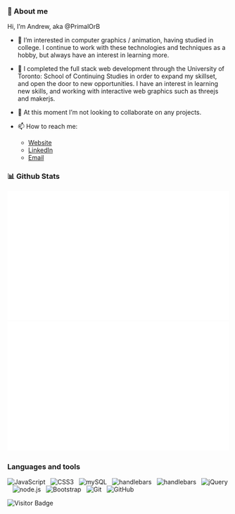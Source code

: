 ### 👋 About me
Hi, I’m Andrew, aka @PrimalOrB

- 👀 I’m interested in computer graphics / animation, having studied in college. I continue to work with these technologies and techniques as a hobby, but always have an interest in learning more.

- 🌱 I completed the full stack web development through the University of Toronto: School of Continuing Studies in order to expand my skillset, and open the door to new opportunities. I have an interest in learning new skills, and working with interactive web graphics such as threejs and makerjs. 

- 💞️ At this moment I’m not looking to collaborate on any projects.

- 📫 How to reach me:
  * [Website](http://primalorb.github.io)
  * [LinkedIn](https://www.linkedin.com/in/andrew-ogilvie-725206153/)
  * [Email](mailto://primalorb@gmail.com)

### 📊 Github Stats
<a href='https://github.com/rahul-jha98/github-stats-transparent'> 
 
![Stats Overview](https://github.com/PrimalOrB/github-stats-transparent/blob/output/generated/overview.svg)
![Most Used Languages](https://github.com/PrimalOrB/github-stats-transparent/blob/output/generated/languages.svg)
 </a>
 
 ### Languages and tools
 ![JavaScript](https://img.shields.io/badge/-JavaScript-0e3d59?logo=javascript&style=for-the-badge)&nbsp;&nbsp;
 ![CSS3](https://img.shields.io/badge/-CSS3-0e3d59?logo=css3&style=for-the-badge)&nbsp;&nbsp;
 ![mySQL](https://img.shields.io/badge/-mySQL-0e3d59?logo=mysql&style=for-the-badge)&nbsp;&nbsp;
 ![handlebars](https://img.shields.io/badge/-HandlebarsJS-0e3d59?logo=exphbs&style=for-the-badge)&nbsp;&nbsp;
 ![handlebars](https://img.shields.io/badge/-Express-0e3d59?logo=express&style=for-the-badge)&nbsp;&nbsp;
 ![jQuery](https://img.shields.io/badge/-jQuery-0e3d59?logo=jquery&style=for-the-badge)&nbsp;&nbsp;
 ![node.js](https://img.shields.io/badge/-node-0e3d59?logo=node.js&style=for-the-badge)&nbsp;&nbsp;
 ![Bootstrap](https://img.shields.io/badge/-Bootstrap-0e3d59?logo=bootstrap&style=for-the-badge)&nbsp;&nbsp;
 ![Git](https://img.shields.io/badge/-Git-0e3d59?logo=git&style=for-the-badge)&nbsp;&nbsp;
 ![GitHub](https://img.shields.io/badge/-GitHub-0e3d59?logo=github&style=for-the-badge)&nbsp;&nbsp;
 
 ![Visitor Badge](https://visitor-badge.laobi.icu/badge?page_id=PrimalOrB.PrimalOrB&title=VISITORS)
 

<!---
PrimalOrB/PrimalOrB is a ✨ special ✨ repository because its `README.md` (this file) appears on your GitHub profile.
You can click the Preview link to take a look at your changes.
--->

